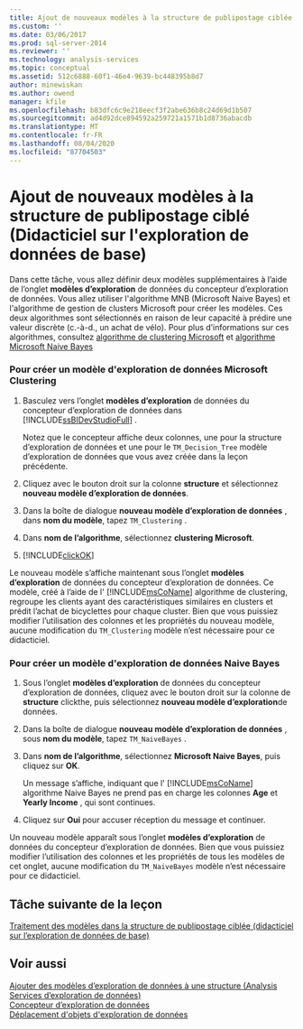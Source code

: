 ```yaml
---
title: Ajout de nouveaux modèles à la structure de publipostage ciblée (didacticiel sur l’exploration de données de base) | Microsoft Docs
ms.custom: ''
ms.date: 03/06/2017
ms.prod: sql-server-2014
ms.reviewer: ''
ms.technology: analysis-services
ms.topic: conceptual
ms.assetid: 512c6888-60f1-46e4-9639-bc448395b8d7
author: minewiskan
ms.author: owend
manager: kfile
ms.openlocfilehash: b83dfc6c9e218eecf3f2abe636b8c24d69d1b507
ms.sourcegitcommit: ad4d92dce894592a259721a1571b1d8736abacdb
ms.translationtype: MT
ms.contentlocale: fr-FR
ms.lasthandoff: 08/04/2020
ms.locfileid: "87704503"
---
```

# <a name="adding-new-models-to-the-targeted-mailing-structure-basic-data-mining-tutorial"></a>Ajout de nouveaux modèles à la structure de publipostage ciblé (Didacticiel sur l'exploration de données de base)
  Dans cette tâche, vous allez définir deux modèles supplémentaires à l’aide de l’onglet **modèles d’exploration** de données du concepteur d’exploration de données. Vous allez utiliser l'algorithme MNB (Microsoft Naive Bayes) et l'algorithme de gestion de clusters Microsoft pour créer les modèles. Ces deux algorithmes sont sélectionnés en raison de leur capacité à prédire une valeur discrète (c.-à-d., un achat de vélo). Pour plus d’informations sur ces algorithmes, consultez [algorithme de clustering Microsoft](../../2014/analysis-services/data-mining/microsoft-clustering-algorithm.md) et [algorithme Microsoft Naive Bayes](../../2014/analysis-services/data-mining/microsoft-naive-bayes-algorithm.md)  
  
### <a name="to-create-a-clustering-mining-model"></a>Pour créer un modèle d'exploration de données Microsoft Clustering  
  
1.  Basculez vers l’onglet **modèles d’exploration** de données du concepteur d’exploration de données dans [!INCLUDE[ssBIDevStudioFull](../includes/ssbidevstudiofull-md.md)] .  
  
     Notez que le concepteur affiche deux colonnes, une pour la structure d’exploration de données et une pour le `TM_Decision_Tree` modèle d’exploration de données que vous avez créée dans la leçon précédente.  
  
2.  Cliquez avec le bouton droit sur la colonne **structure** et sélectionnez **nouveau modèle d’exploration de données**.  
  
3.  Dans la boîte de dialogue **nouveau modèle d’exploration de données** , dans **nom du modèle**, tapez `TM_Clustering` .  
  
4.  Dans **nom de l’algorithme**, sélectionnez **clustering Microsoft**.  
  
5.  [!INCLUDE[clickOK](../includes/clickok-md.md)]  
  
 Le nouveau modèle s’affiche maintenant sous l’onglet **modèles d’exploration** de données du concepteur d’exploration de données. Ce modèle, créé à l’aide de l' [!INCLUDE[msCoName](../includes/msconame-md.md)] algorithme de clustering, regroupe les clients ayant des caractéristiques similaires en clusters et prédit l’achat de bicyclettes pour chaque cluster. Bien que vous puissiez modifier l’utilisation des colonnes et les propriétés du nouveau modèle, aucune modification du `TM_Clustering` modèle n’est nécessaire pour ce didacticiel.  
  
### <a name="to-create-a-naive-bayes-mining-model"></a>Pour créer un modèle d'exploration de données Naive Bayes  
  
1.  Sous l’onglet **modèles d’exploration** de données du concepteur d’exploration de données, cliquez avec le bouton droit sur la colonne de **structure** clickthe, puis sélectionnez **nouveau modèle d’exploration**de données.  
  
2.  Dans la boîte de dialogue **nouveau modèle d’exploration de données** , sous **nom du modèle**, tapez `TM_NaiveBayes` .  
  
3.  Dans **nom de l’algorithme**, sélectionnez **Microsoft Naive Bayes**, puis cliquez sur **OK**.  
  
     Un message s’affiche, indiquant que l' [!INCLUDE[msCoName](../includes/msconame-md.md)] algorithme Naive Bayes ne prend pas en charge les colonnes **Age** et **Yearly Income** , qui sont continues.  
  
4.  Cliquez sur **Oui** pour accuser réception du message et continuer.  
  
 Un nouveau modèle apparaît sous l’onglet **modèles d’exploration** de données du concepteur d’exploration de données. Bien que vous puissiez modifier l’utilisation des colonnes et les propriétés de tous les modèles de cet onglet, aucune modification du `TM_NaiveBayes` modèle n’est nécessaire pour ce didacticiel.  
  
## <a name="next-task-in-lesson"></a>Tâche suivante de la leçon  
 [Traitement des modèles dans la structure de publipostage ciblée &#40;didacticiel sur l’exploration de données de base&#41;](../../2014/tutorials/processing-models-in-the-targeted-mailing-structure-basic-data-mining-tutorial.md)  
  
## <a name="see-also"></a>Voir aussi  
 [Ajouter des modèles d’exploration de données à une structure &#40;Analysis Services d’exploration de données&#41;](../../2014/analysis-services/data-mining/add-mining-models-to-a-structure-analysis-services-data-mining.md)   
 [Concepteur d’exploration de données](../../2014/analysis-services/data-mining/data-mining-designer.md)   
 [Déplacement d'objets d'exploration de données](../../2014/analysis-services/data-mining/moving-data-mining-objects.md)  
  
  
